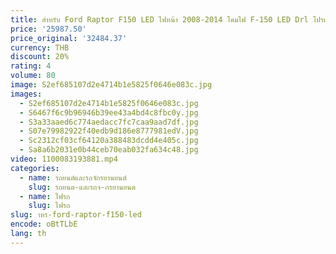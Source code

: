 ```yaml
---
title: สําหรับ Ford Raptor F150 LED ไฟหน้า 2008-2014 โคมไฟ F-150 LED Drl โปรเจคเตอร์เลนส์ด้านหน้าไฟอุปกรณ์เสริมรถยนต์
price: '25987.50'
price_original: '32484.37'
currency: THB
discount: 20%
rating: 4
volume: 80
image: S2ef685107d2e4714b1e5825f0646e083c.jpg
images:
  - S2ef685107d2e4714b1e5825f0646e083c.jpg
  - S6467f6c9b96946b39ee43a4bd4c8fbc0y.jpg
  - S3a33aaed6c774aedacc7fc7caa9aad7df.jpg
  - S07e79982922f40edb9d186e8777981edV.jpg
  - Sc2312cf03cf64120a388483dcdd4e405c.jpg
  - Sa8a6b2031e0b44ceb70eab032fa634c48.jpg
video: 1100083193881.mp4
categories:
  - name: รถยนต์และรถจักรยานยนต์
    slug: รถยนต-และรถจ-กรยานยนต
  - name: ไฟรถ
    slug: ไฟรถ
slug: าหร-ford-raptor-f150-led
encode: oBtTLbE
lang: th
---
```

  